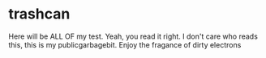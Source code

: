 # trashcan
Here will be ALL OF my test. Yeah, you read it right. I don't care who reads this, this is my publicgarbagebit. Enjoy the fragance of dirty electrons
